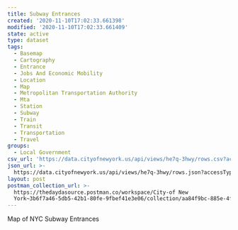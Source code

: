 ```yaml
---
title: Subway Entrances
created: '2020-11-10T17:02:33.661398'
modified: '2020-11-10T17:02:33.661409'
state: active
type: dataset
tags:
  - Basemap
  - Cartography
  - Entrance
  - Jobs And Economic Mobility
  - Location
  - Map
  - Metropolitan Transportation Authority
  - Mta
  - Station
  - Subway
  - Train
  - Transit
  - Transportation
  - Travel
groups:
  - Local Government
csv_url: 'https://data.cityofnewyork.us/api/views/he7q-3hwy/rows.csv?accessType=DOWNLOAD'
json_url: >-
  https://data.cityofnewyork.us/api/views/he7q-3hwy/rows.json?accessType=DOWNLOAD
layout: post
postman_collection_url: >-
  https://thedaydasource.postman.co/workspace/City-of New
  York~3b6f7a46-5db5-42b1-80fe-9fbef41e3e06/collection/aa84f9bc-885e-4f1d-a5f8-74ad3f713730
---
```

Map of NYC Subway Entrances
